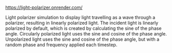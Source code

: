 https://light-polarizer.onrender.com/

Light polarizer simulation to display light travelling as a wave through a polarizer, resulting in linearly polarized light. The incident light is linearly polarized by default, which is created by calculating the sine of the phase angle. Circularly polarized light uses the sine and cosine of the phase angle. Unpolarized light uses the sine and cosine of the phase angle, but with a random phase and frequency applied each timestep.

